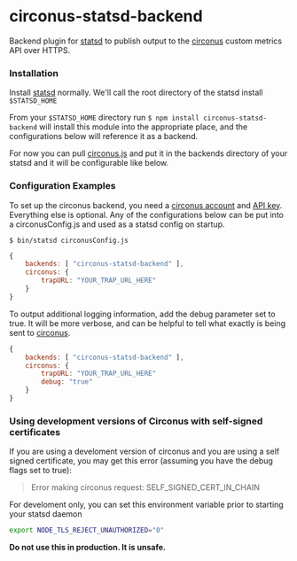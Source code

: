 circonus-statsd-backend
==========================

Backend plugin for [statsd](https://github.com/etsy/statsd) to publish output to the [circonus](http://www.circonus.com) custom metrics API over HTTPS.

### Installation

Install [statsd](https://github.com/etsy/statsd) normally.  We'll call the root directory of the statsd install ```$STATSD_HOME```

From your ```$STATSD_HOME``` directory run ```$ npm install circonus-statsd-backend``` will install this module into the appropriate place, and the configurations below will reference it as a backend.

For now you can pull [circonus.js](https://github.com/lyft/circonus-statsd-backend/blob/master/lib/circonus.js) and put it in the backends directory of your statsd and it will
be configurable like below.

### Configuration Examples

To set up the circonus backend, you need a [circonus account](https://www.circonus.com/) and [API key](https://login.circonus.com/resources/api).  Everything else is optional.  Any of the configurations below can be put into a circonusConfig.js and used as a statsd config on startup.

```$ bin/statsd circonusConfig.js```

```js
{
    backends: [ "circonus-statsd-backend" ],
    circonus: {
        trapURL: "YOUR_TRAP_URL_HERE"
    }
}
```

To output additional logging information, add the debug parameter set to true.  It will be more verbose, and can be helpful to tell what exactly is being sent to [circonus](http://www.circonus.com).

```js
{
    backends: [ "circonus-statsd-backend" ],
    circonus: {
        trapURL: "YOUR_TRAP_URL_HERE"
        debug: "true"
    }
}
```

### Using development versions of Circonus with self-signed certificates

If you are using a develoment version of circonus and you are using a self signed certificate, you may get this error (assuming you have the debug flags set to true):

> Error making circonus request: SELF_SIGNED_CERT_IN_CHAIN

For develoment only, you can set this environment variable prior to starting your statsd daemon

```bash
export NODE_TLS_REJECT_UNAUTHORIZED="0"
```

**Do not use this in production. It is unsafe.**
